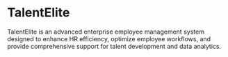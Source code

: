 # TalentElite
TalentElite is an advanced enterprise employee management system designed to enhance HR efficiency, optimize employee workflows, and provide comprehensive support for talent development and data analytics.
